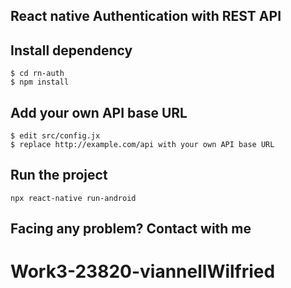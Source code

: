 ## React native Authentication with REST API

## Install dependency

```
$ cd rn-auth
$ npm install
```

## Add your own API base URL

```
$ edit src/config.jx
$ replace http://example.com/api with your own API base URL
```

## Run the project

```
npx react-native run-android
```

## Facing any problem? Contact with me
# Work3-23820-viannellWilfried
